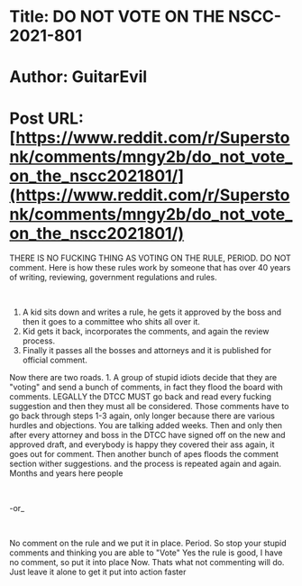# Title: DO NOT VOTE ON THE NSCC-2021-801
# Author: GuitarEvil
# Post URL: [https://www.reddit.com/r/Superstonk/comments/mngy2b/do_not_vote_on_the_nscc2021801/](https://www.reddit.com/r/Superstonk/comments/mngy2b/do_not_vote_on_the_nscc2021801/)


THERE IS NO FUCKING THING AS VOTING ON THE RULE,  PERIOD.  DO NOT comment.  Here is how these rules work by someone that has over 40 years of writing, reviewing, government regulations and rules.

&#x200B;

1. A kid sits down and writes a rule, he gets it approved by the boss and then it goes to a committee who shits all over it.
2. Kid gets it back, incorporates the comments, and again the review process.
3. Finally it passes all the bosses and attorneys and it is published for official comment.

Now there are two roads.  1. A group of stupid idiots decide that they are "voting" and send a bunch of comments, in fact they flood the board with comments.  LEGALLY the DTCC MUST go back and read every fucking suggestion and then they must all be considered.  Those comments have to go back through steps 1-3 again, only longer because there are various hurdles and objections.  You are talking added weeks.  Then and only then after every attorney and boss in the DTCC have signed off on the new and approved draft, and everybody is happy they covered their ass again, it goes out for comment.  Then another bunch of apes floods the comment section wither suggestions.  and the process is repeated again and again.  Months and years here people

&#x200B;

\-or\_

&#x200B;

No comment on the rule and we put it in place.  Period.  So stop your stupid comments and thinking you are able to "Vote"  Yes the rule is good, I have no comment, so put it into place Now.  Thats what not commenting will do.  Just leave it alone to get it put into action faster